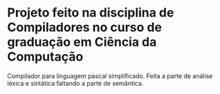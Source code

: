 # Projeto feito na disciplina de Compiladores no curso de graduação em Ciência da Computação

Compilador para linguagem pascal simplificado. Feita a parte de análise léxica e sintática faltando a parte de semântica.
